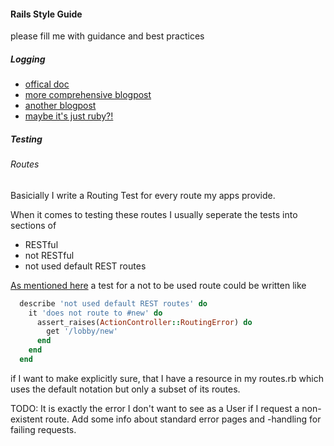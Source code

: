 #### Rails Style Guide

please fill me with guidance and best practices

##### Logging
- [offical doc](http://guides.rubyonrails.org/debugging_rails_applications.html#log-levels)
- [more comprehensive blogpost](http://www.sitepoint.com/rubyists-love-logging/)
- [another blogpost](http://rubyjunky.com/cleaning-up-rails-4-production-logging.html)
- [maybe it's just ruby?!](http://ruby-doc.org/stdlib-2.1.0/libdoc/logger/rdoc/Logger.html)

##### Testing
###### Routes
Basicially I write a Routing Test for every route my apps provide.

When it comes to testing these routes I usually seperate the tests into sections of
- RESTful
- not RESTful
- not used default REST routes

[As mentioned here](http://stackoverflow.com/questions/4803469/how-can-i-assert-that-no-route-matches-in-a-rails-integration-test) a test for a not to be used route could be written like

```ruby
  describe 'not used default REST routes' do
    it 'does not route to #new' do
      assert_raises(ActionController::RoutingError) do
        get '/lobby/new'
      end
    end
  end
```

if I want to make explicitly sure, that I have a resource in my routes.rb which uses the default notation but only a subset of its routes.

TODO:
It is exactly the error I don't want to see as a User if I request a non-existent route. Add some info about standard error pages and -handling for failing requests.
